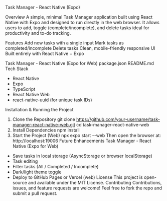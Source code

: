 Task Manager - React Native (Expo)

Overview
A simple, minimal Task Manager application built using React Native with Expo and designed to run directly
in the web browser.
It allows users to add, toggle (complete/incomplete), and delete tasks ideal for productivity and to-do
tracking.

Features
Add new tasks with a single input
Mark tasks as completed/incomplete
Delete tasks
Clean, mobile-friendly responsive UI
Built entirely with React Native + Expo

Task Manager - React Native (Expo for Web)
package.json
README.md
Tech Stack
- React Native
- Expo
- TypeScript
- React Native Web
- react-native-uuid (for unique task IDs)

Installation & Running the Project
1. Clone the Repository
git clone https://github.com/your-username/task-manager-react-native-web.git
cd task-manager-react-native-web
2. Install Dependencies
npm install
3. Start the Project (Web)
npx expo start --web
Then open the browser at: http://localhost:19006
Future Enhancements
Task Manager - React Native (Expo for Web)
- Save tasks in local storage (AsyncStorage or browser localStorage)
- Task editing
- Filter tasks (All / Completed / Incomplete)
- Dark/light theme toggle
- Deploy to GitHub Pages or Vercel (web)
License
This project is open-source and available under the MIT License.
Contributing
Contributions, issues, and feature requests are welcome!
Feel free to fork the repo and submit a pull request.
